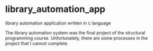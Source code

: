 # library_automation_app
 library automation application written in c language
 <div>
 
The library automation system was the final project of the structural programming course. Unfortunately, there are some processes in the project that I cannot complete.
</div>
